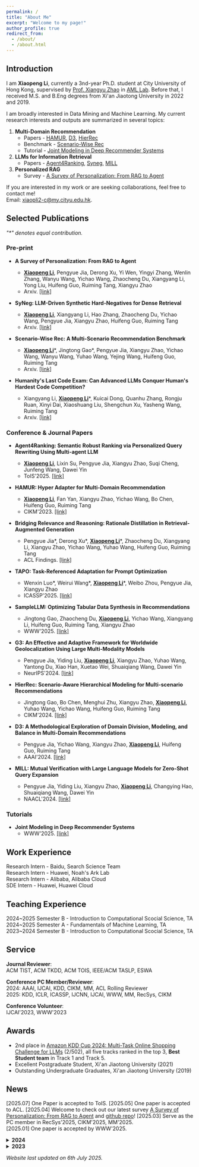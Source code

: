 ```yaml
---
permalink: /
title: "About Me"
excerpt: "Welcome to my page!"
author_profile: true
redirect_from: 
  - /about/
  - /about.html
---
```


## Introduction

I am **Xiaopeng Li**, currently a 3nd-year Ph.D. student at City University of Hong Kong, supervised by [Prof. Xiangyu Zhao](https://zhaoxyai.github.io/) in [AML Lab](https://aml-cityu.github.io/). Before that, I received M.S. and B.Eng degrees from Xi'an Jiaotong University in 2022 and 2019.  

I am broadly interested in Data Mining and Machine Learning. My current research interests and outputs are summarized in several topics:
1. **Multi-Domain Recommendation**
    * Papers - [HAMUR](https://dl.acm.org/doi/abs/10.1145/3583780.3615137), [D3](https://ojs.aaai.org/index.php/AAAI/article/view/28699), [HierRec](https://arxiv.org/abs/2309.02061)
    * Benchmark - [Scenario-Wise Rec](https://arxiv.org/abs/2412.17374)
    * Tutorial - [Joint Modeling in Deep Recommender Systems](https://applied-machine-learning-lab.github.io/Joint-Modeling-in-Deep-Recommender-Systems-WWW2025/)
2. **LLMs for Information Retrieval**
    * Papers - [Agent4Ranking](https://arxiv.org/abs/2312.15450), [Syneg](https://arxiv.org/abs/2412.17250), [MILL](https://aclanthology.org/2024.naacl-long.138.pdf)
3. **Personalized RAG**
    * Survey - [A Survey of Personalization: From RAG to Agent](https://arxiv.org/abs/2504.10147)

If you are interested in my work or are seeking collaborations, feel free to contact me!\
Email: xiaopli2-c@my.cityu.edu.hk.

## Selected Publications

_"\*" denotes equal contribution._

### Pre-print

* **A Survey of Personalization: From RAG to Agent**
  * **<ins>Xiaopeng Li</ins>**, Pengyue Jia, Derong Xu, Yi Wen, Yingyi Zhang, Wenlin Zhang, Wanyu Wang, Yichao Wang, Zhaocheng Du, Xiangyang Li, Yong Liu, Huifeng Guo, Ruiming Tang, Xiangyu Zhao
  * Arxiv. [[link]](https://arxiv.org/abs/2504.10147)

* **SyNeg: LLM-Driven Synthetic Hard-Negatives for Dense Retrieval**
  * **<ins>Xiaopeng Li</ins>**, Xiangyang Li, Hao Zhang, Zhaocheng Du, Yichao Wang, Pengyue Jia, Xiangyu Zhao, Huifeng Guo, Ruiming Tang
  * Arxiv. [[link]](https://arxiv.org/abs/2412.17250)
 
* **Scenario-Wise Rec: A Multi-Scenario Recommendation Benchmark**
  * **<ins>Xiaopeng Li</ins>**\*, Jingtong Gao\*, Pengyue Jia, Xiangyu Zhao, Yichao Wang, Wanyu Wang, Yuhao Wang, Yejing Wang, Huifeng Guo, Ruiming Tang
  * Arxiv. [[link]](https://arxiv.org/abs/2412.17374)

* **Humanity's Last Code Exam: Can Advanced LLMs Conquer Human's Hardest Code Competition?**
  * Xiangyang Li, **<ins>Xiaopeng Li</ins>**\*, Kuicai Dong, Quanhu Zhang, Rongju Ruan, Xinyi Dai, Xiaoshuang Liu, Shengchun Xu, Yasheng Wang, Ruiming Tang
  * Arxiv. [[link]](https://arxiv.org/abs/2506.12713)

### Conference & Journal Papers

* **Agent4Ranking: Semantic Robust Ranking via Personalized Query Rewriting Using Multi-agent LLM**
  * **<ins>Xiaopeng Li</ins>**, Lixin Su, Pengyue Jia, Xiangyu Zhao, Suqi Cheng, Junfeng Wang, Dawei Yin
  * ToIS'2025. [[link]](https://arxiv.org/abs/2312.15450) 

* **HAMUR: Hyper Adapter for Multi-Domain Recommendation**
  * **<ins>Xiaopeng Li</ins>**, Fan Yan, Xiangyu Zhao, Yichao Wang, Bo Chen, Huifeng Guo, Ruiming Tang
  * CIKM'2023. [[link]](https://dl.acm.org/doi/abs/10.1145/3583780.3615137)

* **Bridging Relevance and Reasoning: Rationale Distillation in Retrieval-Augmented Generation**
  * Pengyue Jia\*, Derong Xu\*, **<ins>Xiaopeng Li</ins>**\*, Zhaocheng Du, Xiangyang Li, Xiangyu Zhao, Yichao Wang, Yuhao Wang, Huifeng Guo, Ruiming Tang
  * ACL Findings. [[link]](https://arxiv.org/pdf/2412.08519)

* **TAPO: Task-Referenced Adaptation for Prompt Optimization**
  * Wenxin Luo\*, Weirui Wang\*, **<ins>Xiaopeng Li</ins>**\*, Weibo Zhou, Pengyue Jia, Xiangyu Zhao
  * ICASSP'2025. [[link]](https://arxiv.org/abs/2501.06689)

* **SampleLLM: Optimizing Tabular Data Synthesis in Recommendations**
  * Jingtong Gao, Zhaocheng Du, **<ins>Xiaopeng Li</ins>**, Yichao Wang, Xiangyang Li, Huifeng Guo, Ruiming Tang, Xiangyu Zhao
  * WWW'2025. [[link]](https://arxiv.org/abs/2501.16125)

* **G3: An Effective and Adaptive Framework for Worldwide Geolocalization Using Large Multi-Modality Models**
  * Pengyue Jia, Yiding Liu, **<ins>Xiaopeng Li</ins>**, Xiangyu Zhao, Yuhao Wang, Yantong Du, Xiao Han, Xuetao Wei, Shuaiqiang Wang, Dawei Yin
  * NeurIPS'2024. [[link]](https://arxiv.org/pdf/2405.14702)
 
* **HierRec: Scenario-Aware Hierarchical Modeling for Multi-scenario Recommendations**
  * Jingtong Gao, Bo Chen, Menghui Zhu, Xiangyu Zhao, **<ins>Xiaopeng Li</ins>**, Yuhao Wang, Yichao Wang, Huifeng Guo, Ruiming Tang
  * CIKM'2024. [[link]](https://arxiv.org/abs/2309.02061)

* **D3: A Methodological Exploration of Domain Division, Modeling, and Balance in Multi-Domain Recommendations** 
  * Pengyue Jia, Yichao Wang, Xiangyu Zhao, **<ins>Xiaopeng Li</ins>**, Huifeng Guo, Ruiming Tang
  * AAAI'2024. [[link]](https://ojs.aaai.org/index.php/AAAI/article/view/28699)

* **MILL: Mutual Verification with Large Language Models for Zero-Shot Query Expansion**
  * Pengyue Jia, Yiding Liu, Xiangyu Zhao, **<ins>Xiaopeng Li</ins>**, Changying Hao, Shuaiqiang Wang, Dawei Yin
  * NAACL'2024. [[link]](https://aclanthology.org/2024.naacl-long.138.pdf)


### Tutorials

* **Joint Modeling in Deep Recommender Systems**
  * WWW'2025. [[link]](https://applied-machine-learning-lab.github.io/Joint-Modeling-in-Deep-Recommender-Systems-WWW2025/)

<!-- **Geo-distributed Collaborative Clustering Method for Load Characteristic Analysis** \ -->
<!-- Jiacheng Liu, Jiang Wu, Pengyuan Liu, Zhanbo Xu, **<ins>Xiaopeng Li</ins>**, Xiaogong Guan \ -->
<!-- AEPS. [[link]](http://www.aeps-info.com/aeps/article/abstract/20210708008) -->

<!-- **Uncertainty Set Prediction of Aggregated Wind Power Generation based on Bayesian LSTM and Spatio-Temporal Analysis** \ -->
<!-- **<ins>Xiaopeng Li</ins>**, Jiang Wu, Zhanbo Xu, Kun Liu, Xiaohong Guan \ -->
<!-- CASE'2021. [[link]](https://ieeexplore.ieee.org/document/9551610) -->

## Work Experience

Research Intern - Baidu, Search Science Team\
Research Intern - Huawei, Noah's Ark Lab\
Research Intern - Alibaba, Alibaba Cloud\
SDE Intern - Huawei, Huawei Cloud

## Teaching Experience

2024\~2025 Semester B - Introduction to Computational Scocial Science, TA\
2024\~2025 Semester A - Fundamentals of Machine Learning, TA\
2023\~2024 Semester B - Introduction to Computational Scocial Science, TA

## Service

**Journal Reviewer**:\
ACM TIST, ACM TKDD, ACM TOIS, IEEE/ACM TASLP, ESWA

**Conference PC Member/Reviewer**:\
2024: AAAI, IJCAI, KDD, CIKM, MM, ACL Rolling Reviewer\
2025: KDD, ICLR, ICASSP, IJCNN, IJCAI, WWW, MM, RecSys, CIKM

**Conference Volunteer**:\
IJCAI'2023, WWW'2023

## Awards

* 2nd place in [Amazon KDD Cup 2024: Multi-Task Online Shopping Challenge for LLMs](https://discourse.aicrowd.com/t/announcing-the-winners-of-amazon-kdd-cup-2024/10758) (2/502), all five tracks ranked in the top 3, **Best Student team** in Track 1 and Track 5.
* Excellent Postgraduate Student, Xi'an Jiaotong University (2021) 
* Outstanding Undergraduate Graduates, Xi'an Jiaotong University (2019)

## News
[2025.07] One Paper is accepted to ToIS.
[2025.05] One paper is accepted to ACL.
[2025.04] Welcome to check out our latest survey [A Survey of Personalization: From RAG to Agent](https://arxiv.org/abs/2504.10147) and [github repo](https://github.com/Applied-Machine-Learning-Lab/Awesome-Personalized-RAG-Agent)!
[2025.03] Serve as the PC member in RecSys'2025, CIKM'2025, MM'2025.\
[2025.01] One paper is accepted by WWW'2025.

<details><summary><b>2024</b></summary>

<p>
  
[2024.12] Serve as the PC member in IJCAI'2025, WWW'2025.\
[2024.12] One paper is accepted by ICASSP'2025.\
[2024.12] Our tutorial proposal "Joint Modeling in Deep Recommender Systems" is accepted by WWW'2025.\
[2024.09] Serve as the reviewer in ICLR'2025.\
[2024.09] One paper is accepted in NeurIPS'2024.\
[2024.08] Serve as the reviewer in ICASSP'2025.\
[2024.08] Serve as the PC member in KDD'2025.\
[2024.07] Our team AML_Lab@CityU won [KDD CUP'2024](https://discourse.aicrowd.com/t/announcing-the-winners-of-amazon-kdd-cup-2024/10758) at 2nd place (2/502), earning a prize of $8,750. A heartfelt thanks to all my teammates for working together.\
[2024.07] One paper is accepted by CIKM'2024.\
[2024.05] Accepted as reviewer of ACM Transactions on Intelligent Systems and Technology (ACM TIST).\
[2024.04] Accepted as reviewer of IEEE/ACM Transactions on Audio, Speech and Language Processing (IEEE/ACM TASLP).\
[2024.04] Serve as the PC member in MM'2024.\
[2024.03] Serve as the PC member in CIKM'2024.\
[2024.03] One paper is accepted by NAACL'2024.\
[2024.02] Serve as the PC member in KDD'2024.\
[2024.02] Accepted as reviewer of ACM Transactions on Information Systems (ACM TOIS).

</p>

</details>

<details><summary><b>2023</b></summary>
<p>
  
[2023.12] Serve as the PC member in IJCAI'2024.\
[2023.12] One paper is accepted by AAAI'2024.\
[2023.12] Accepted as reviewer of ACM Transactions on Knowledge Discovery from Data (ACM TKDD).\
[2023.10] Accepted as reviewer of Expert Systems With Applications (ESWA).\
[2023.08] I will serve as the PC member in AAAI'2024.\
[2023.06] Serve as volunteer of IJCAI'2023.\
[2023.06] One paper is accepted by CIKM'2023.\
[2023.03] Serve as volunteer of WWW'2023.\
[2023.01] Start my Ph.D. at CityU HK.

</p>
</details>




_Website last updated on 6th July 2025._

